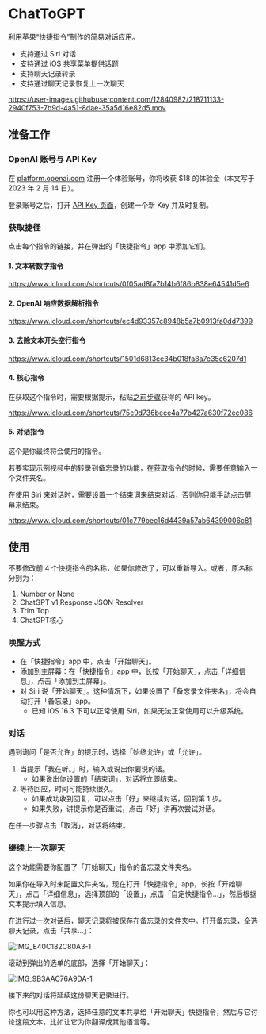 # ChatToGPT

利用苹果“快捷指令”制作的简易对话应用。

- 支持通过 Siri 对话
- 支持通过 iOS 共享菜单提供话题
- 支持聊天记录转录
- 支持通过聊天记录恢复上一次聊天

https://user-images.githubusercontent.com/12840982/218711133-2940f753-7b9d-4a51-8dae-35a5d16e82d5.mov



## 准备工作

### OpenAI 账号与 API Key

在 [platform.openai.com](https://platform.openai.com) 注册一个体验账号，你将收获 $18 的体验金（本文写于 2023 年 2 月 14 日）。

登录账号之后，打开 [API Key 页面](https://platform.openai.com/account/api-keys)，创建一个新 Key 并及时复制。

### 获取捷径

点击每个指令的链接，并在弹出的「快捷指令」app 中添加它们。

#### 1. 文本转数字指令

https://www.icloud.com/shortcuts/0f05ad8fa7b14b6f86b838e64541d5e6


#### 2. OpenAI 响应数据解析指令

https://www.icloud.com/shortcuts/ec4d93357c8948b5a7b0913fa0dd7399

#### 3. 去除文本开头空行指令

https://www.icloud.com/shortcuts/1501d6813ce34b018fa8a7e35c6207d1

#### 4. 核心指令

在获取这个指令时，需要根据提示，粘贴[之前步骤](https://github.com/EdgarDegas/ChatToGPT/edit/main/README.md#openai-账号与-api-key)获得的 API key。

https://www.icloud.com/shortcuts/75c9d736bece4a77b427a630f72ec086


#### 5. 对话指令

这个是你最终将会使用的指令。

若要实现示例视频中的转录到备忘录的功能，在获取指令的时候，需要任意输入一个文件夹名。

在使用 Siri 来对话时，需要设置一个结束词来结束对话，否则你只能手动点击屏幕来结束。

https://www.icloud.com/shortcuts/01c779bec16d4439a57ab64399006c81



## 使用

不要修改前 4 个快捷指令的名称，如果你修改了，可以重新导入。或者，原名称分别为：

1. Number or None
2. ChatGPT v1 Response JSON Resolver
3. Trim Top
4. ChatGPT核心



### 唤醒方式

- 在「快捷指令」app 中，点击「开始聊天」。
- 添加到主屏幕：在「快捷指令」app 中，长按「开始聊天」，点击「详细信息」，点击「添加到主屏幕」。
- 对 Siri 说「开始聊天」。这种情况下，如果设置了「备忘录文件夹名」，将会自动打开「备忘录」app。
    - 已知 iOS 16.3 下可以正常使用 Siri，如果无法正常使用可以升级系统。



### 对话

遇到询问「是否允许」的提示时，选择「始终允许」或「允许」。

1. 当提示「我在听。」时，输入或说出你要说的话。
    - 如果说出你设置的「结束词」，对话将立即结束。
2. 等待回应，时间可能持续很久。
    - 如果成功收到回复，可以点击「好」来继续对话，回到第 1 步。
    - 如果失败，讲提示你是否重试，点击「好」讲再次尝试对话。

在任一步骤点击「取消」，对话将结束。



### 继续上一次聊天

这个功能需要你配置了「开始聊天」指令的备忘录文件夹名。

如果你在导入时未配置文件夹名，现在打开「快捷指令」app，长按「开始聊天」，点击「详细信息」，选择顶部的「设置」，点击「自定快捷指令...」，然后根据文本提示填入信息。



在进行过一次对话后，聊天记录将被保存在备忘录的文件夹中。打开备忘录，全选聊天记录，点击「共享...」：

![IMG_E40C182C80A3-1](https://user-images.githubusercontent.com/12840982/218717717-f2e97310-e340-4ef2-b6ed-ba9569066a9d.jpeg)


滚动到弹出的选单的底部，选择「开始聊天」：

![IMG_9B3AAC76A9DA-1](https://user-images.githubusercontent.com/12840982/218717684-da91ff54-aebd-4561-9269-46c2de27b505.jpeg)


接下来的对话将延续这份聊天记录进行。


你也可以用这种方法，选择任意的文本共享给「开始聊天」快捷指令，然后与它讨论这段文本，比如让它为你翻译成其他语言等。
